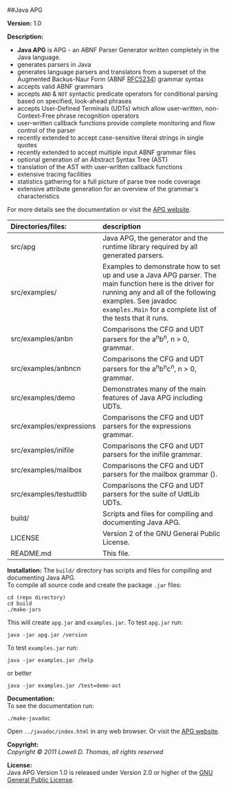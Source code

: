 ##Java APG

**Version:** 1.0

**Description:**  

<ul><li><b>Java APG</b> is APG - an ABNF Parser Generator written completely in the Java language.
</li>
<li>generates parsers in Java
</li>
<li>generates language parsers and translators from a superset of the Augmented Backus-Naur Form (ABNF <a href="https://tools.ietf.org/html/rfc5234">RFC5234</a>) grammar syntax
</li>
<li>accepts valid ABNF grammars
</li>
<li>accepts <code>AND</code> & <code>NOT</code> syntactic predicate operators for conditional parsing based on specified, look-ahead phrases
</li>
<li>accepts User-Defined Terminals (UDTs) which allow user-written, non-Context-Free phrase recognition operators
</li>
<li>user-written callback functions provide complete monitoring and flow control of the parser</li>
<li>recently extended to accept case-sensitive literal strings in single quotes</li>
<li>recently extended to accept multiple input ABNF grammar files</li>
<li>optional generation of an Abstract Syntax Tree (AST)</li>
<li>translation of the AST with user-written callback functions</li>
<li>extensive tracing facilities</li>
<li>statistics gathering for a full picture of parse tree node coverage</li>
<li>extensive attribute generation for an overview of the grammar's characteristics</li>
</ul>
For more details see the documentation or visit the <a href="http://www.coasttocoastresearch.com">APG website</a>.

|Directories/files:|description|
|:--------|:----------|  
|  src/apg                   |Java APG, the generator and the runtime library required by all generated parsers.
|  src/examples/                   |Examples to demonstrate how to set up and use a Java APG parser. The main function here is the driver for running any and all of the following examples. See javadoc `examples.Main` for a complete list of the tests that it runs. 
|  src/examples/anbn                |Comparisons the CFG and UDT parsers for the a<sup>n</sup>b<sup>n</sup>, n > 0, grammar.
|  src/examples/anbncn                 |Comparisons the CFG and UDT parsers for the a<sup>n</sup>b<sup>n</sup>c<sup>n</sup>, n > 0, grammar.
|  src/examples/demo             |Demonstrates many of the main features of Java APG including UDTs.
|  src/examples/expressions         |Comparisons the CFG and UDT parsers for the expressions grammar. 
|  src/examples/inifile          |Comparisons the CFG and UDT parsers for the inifile grammar.
|  src/examples/mailbox        |Comparisons the CFG and UDT parsers for the mailbox grammar ().
|  src/examples/testudtlib        |Comparisons the CFG and UDT parsers for the suite of UdtLib UDTs.
| build/ | Scripts and files for compiling and documenting Java APG.
|  LICENSE                     |Version 2 of the GNU General Public License.|
|  README.md                   |This file.|


**Installation:**
The `build/` directory has scripts and files for compiling and documenting Java APG.  
To compile all source code and create the package `.jar` files:  
```
cd (repo directory)
cd build
./make-jars
```
This will create `apg.jar` and `examples.jar`. To test `apg.jar` run:
```
java -jar apg.jar /version
```  
To test `examples.jar` run:
```  
java -jar examples.jar /help
```  
or better
```  
java -jar examples.jar /test=demo-ast
```  

**Documentation:**  
To see the documentation run:
```
./make-javadoc
```  
Open `../javadoc/index.html` in any web browser. Or visit the [APG website](http://www.coasttocoastresearch.com).

**Copyright:**  
  *Copyright &copy; 2011 Lowell D. Thomas, all rights reserved*  

**License:**  
  Java APG Version 1.0 is released under Version 2.0 or higher of the
  <a href="https://www.gnu.org/licenses/licenses.html">GNU General Public License</a>.
